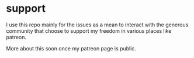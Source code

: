 # support

I use this repo mainly for the issues as a mean to interact with the 
generous community that choose to support my freedom in 
various places like patreon. 

More about this soon once my patreon page is public. 
